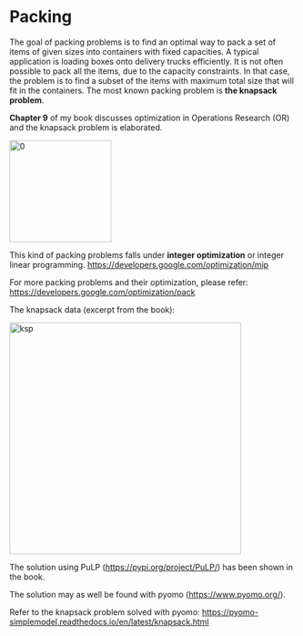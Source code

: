 # Packing

The goal of packing problems is to find an optimal way to pack a set of items of given sizes into containers with fixed capacities. 
A typical application is loading boxes onto delivery trucks efficiently. It is not often possible to pack all the items, due to the capacity constraints. 
In that case, the problem is to find a subset of the items with maximum total size that will fit in the containers. The most known packing problem is **the knapsack problem**.

**Chapter 9** of my book discusses optimization in Operations Research (OR) and the knapsack problem is elaborated.

<img width="179" alt="0" src="https://github.com/user-attachments/assets/2303322f-e4e3-4636-b533-57b38a7ca9ed">


This kind of packing problems falls under **integer optimization** or integer linear programming. https://developers.google.com/optimization/mip


For more packing problems and their optimization, please refer: https://developers.google.com/optimization/pack

The knapsack data (excerpt from the book):

<img width="407" alt="ksp" src="https://github.com/user-attachments/assets/76d4eb16-4bad-4446-ad86-78b404aa07ba">


The solution using PuLP (https://pypi.org/project/PuLP/) has been shown in the book. 

The solution may as well be found with pyomo (https://www.pyomo.org/). 

Refer to the knapsack problem solved with pyomo: https://pyomo-simplemodel.readthedocs.io/en/latest/knapsack.html 


